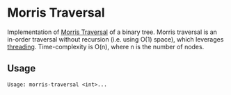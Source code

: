 # Morris Traversal

Implementation of [Morris Traversal](https://en.wikipedia.org/wiki/Tree_traversal#Morris_in-order_traversal_using_threading)
of a binary tree. Morris traversal is an in-order traversal without recursion
(i.e.  using O(1) space), which leverages [threading](https://en.wikipedia.org/wiki/Threaded_binary_tree).
Time-complexity is O(n), where n is the number of nodes.

## Usage

```
Usage: morris-traversal <int>...
```
